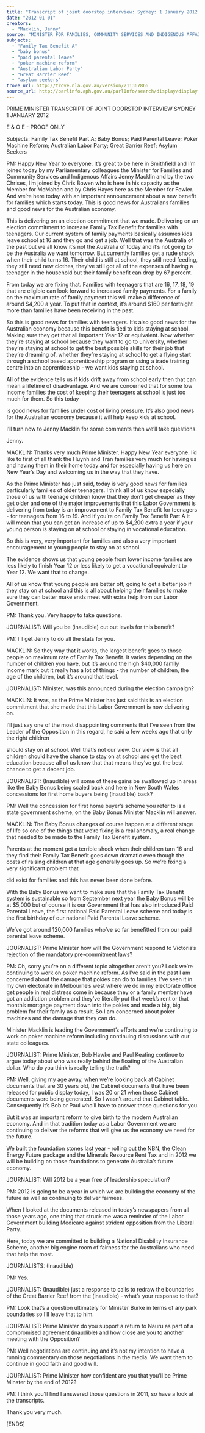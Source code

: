 ```yaml
---
title: "Transcript of joint doorstop interview: Sydney: 1 January 2012: Family Tax Benefit A; baby bonus; paid parental leave; poker machine reform; Australian Labor Party; Great Barrier Reef; asylum seekers"
date: "2012-01-01"
creators:
  - "Macklin, Jenny"
source: "MINISTER FOR FAMILIES, COMMUNITY SERVICES AND INDIGENOUS AFFAIRS"
subjects:
  - "Family Tax Benefit A"
  - "baby bonus"
  - "paid parental leave"
  - "poker machine reform"
  - "Australian Labor Party"
  - "Great Barrier Reef"
  - "asylum seekers"
trove_url: http://trove.nla.gov.au/version/211367866
source_url: http://parlinfo.aph.gov.au/parlInfo/search/display/display.w3p;query=Id%3A%22media/pressrel/1327419%22
---
```


 PRIME MINISTER  TRANSCRIPT OF JOINT DOORSTOP INTERVIEW  SYDNEY  1 JANUARY 2012 

 

 E & O E - PROOF ONLY   

 Subjects:      Family Tax Benefit Part A; Baby Bonus; Paid Parental Leave;  Poker Machine Reform; Australian Labor Party; Great Barrier Reef; Asylum  Seekers   

 PM: Happy New Year to everyone. It’s great to be here in Smithfield and I’m joined  today by my Parliamentary colleagues the Minister for Families and Community  Services and Indigenous Affairs Jenny Macklin and by the two Chrises, I’m joined by  Chris Bowen who is here in his capacity as the Member for McMahon and by Chris  Hayes here as the Member for Fowler. And we’re here today with an important  announcement about a new benefit for families which starts today. This is good news  for Australians families and good news for the Australian economy. 

 This is delivering on an election commitment that we made. Delivering on an election  commitment to increase Family Tax Benefit for families with teenagers. Our current  system of family payments basically assumes kids leave school at 16 and they go  and get a job. Well that was the Australia of the past but we all know it’s not the  Australia of today and it’s not going to be the Australia we want tomorrow. But  currently families get a rude shock when their child turns 16. Their child is still at  school, they still need feeding, they still need new clothes, they’ve still got all of the  expenses of having a teenager in the household but their family benefit can drop by  67 percent. 

 From today we are fixing that. Families with teenagers that are 16, 17, 18, 19 that  are eligible can look forward to increased family payments. For a family on the  maximum rate of family payment this will make a difference of around $4,200 a year.  To put that in context, it’s around $160 per fortnight more than families have been  receiving in the past. 

 So this is good news for families with teenagers. It’s also good news for the  Australian economy because this benefit is tied to kids staying at school. Making  sure they get that all important Year 12 or equivalent. Now whether they’re staying at  school because they want to go to university, whether they’re staying at school to get  the best possible skills for their job that they’re dreaming of, whether they’re staying  at school to get a flying start through a school based apprenticeship program or  using a trade training centre into an apprenticeship - we want kids staying at school. 

 All of the evidence tells us if kids drift away from school early then that can mean a  lifetime of disadvantage. And we are concerned that for some low income families  the cost of keeping their teenagers at school is just too much for them. So this today 

 is good news for families under cost of living pressure. It’s also good news for the  Australian economy because it will help keep kids at school. 

 I’ll turn now to Jenny Macklin for some comments then we’ll take questions. 

 Jenny. 

 MACKLIN: Thanks very much Prime Minister. Happy New Year everyone. I’d like to  first of all thank the Huynh and Tran families very much for having us and having  them in their home today and for especially having us here on New Year’s Day and  welcoming us in the way that they have. 

 As the Prime Minister has just said, today is very good news for families particularly  families of older teenagers. I think all of us know especially those of us with teenage  children know that they don’t get cheaper as they get older and one of the major  improvements that this Labor Government is delivering from today is an  improvement to Family Tax Benefit for teenagers - for teenagers from 16 to 19. And  if you’re on Family Tax Benefit Part A it will mean that you can get an increase of up  to $4,200 extra a year if your young person is staying on at school or staying in  vocational education. 

 So this is very, very important for families and also a very important encouragement  to young people to stay on at school. 

 The evidence shows us that young people from lower income families are less likely  to finish Year 12 or less likely to get a vocational equivalent to Year 12. We want that  to change. 

 All of us know that young people are better off, going to get a better job if they stay  on at school and this is all about helping their families to make sure they can better  make ends meet with extra help from our Labor Government. 

 PM: Thank you. Very happy to take questions. 

 JOURNALIST: Will you be (inaudible) cut out levels for this benefit? 

 PM: I’ll get Jenny to do all the stats for you. 

 MACKLIN: So they way that it works, the largest benefit goes to those people on  maximum rate of Family Tax Benefit. It varies depending on the number of children  you have, but it’s around the high $40,000 family income mark but it really has a lot  of things - the number of children, the age of the children, but it’s around that level. 

 JOURNALIST: Minister, was this announced during the election campaign? 

 MACKLIN: It was, as the Prime Minister has just said this is an election commitment  that she made that this Labor Government is now delivering on.  

 I’ll just say one of the most disappointing comments that I’ve seen from the Leader of  the Opposition in this regard, he said a few weeks ago that only the right children 

 should stay on at school. Well that’s not our view. Our view is that all children should  have the chance to stay on at school and get the best education because all of us  know that that means they’ve got the best chance to get a decent job. 

 JOURNALIST: (Inaudible) will some of these gains be swallowed up in areas like the  Baby Bonus being scaled back and here in New South Wales concessions for first  home buyers being (inaudible) back? 

 PM: Well the concession for first home buyer’s scheme you refer to is a state  government scheme, on the Baby Bonus Minister Macklin will answer. 

 MACKLIN: The Baby Bonus changes of course happen at a different stage of life so  one of the things that we’re fixing is a real anomaly, a real change that needed to be  made to the Family Tax Benefit system.  

 Parents at the moment get a terrible shock when their children turn 16 and they find  their Family Tax Benefit goes down dramatic even though the costs of raising  children at that age generally goes up. So we’re fixing a very significant problem that 

 did exist for families and this has never been done before. 

 With the Baby Bonus we want to make sure that the Family Tax Benefit system is  sustainable so from September next year the Baby Bonus will be at $5,000 but of  course it is our Government that has also introduced Paid Parental Leave, the first  national Paid Parental Leave scheme and today is the first birthday of our national  Paid Parental Leave scheme. 

 We’ve got around 120,000 families who’ve so far benefitted from our paid parental  leave scheme. 

 JOURNALIST: Prime Minister how will the Government respond to Victoria’s  rejection of the mandatory pre-commitment laws? 

 PM: Oh, sorry you’re on a different topic altogether aren’t you? Look we’re continuing  to work on poker machine reform. As I’ve said in the past I am concerned about the  damage that pokies can do to families. I’ve seen it in my own electorate in  Melbourne’s west where we do in my electorate office get people in real distress  come in because they or a family member have got an addiction problem and  they’ve literally put that week’s rent or that month’s mortgage payment down into the  pokies and made a big, big problem for their family as a result. So I am concerned  about poker machines and the damage that they can do. 

 Minister Macklin is leading the Government’s efforts and we’re continuing to work on  poker machine reform including continuing discussions with our state colleagues. 

 JOURNALIST: Prime Minister, Bob Hawke and Paul Keating continue to argue today  about who was really behind the floating of the Australian dollar. Who do you think is  really telling the truth? 

 PM: Well, giving my age away, when we’re looking back at Cabinet documents that  are 30 years old, the Cabinet documents that have been released for public display  today, I was 20 or 21 when those Cabinet documents were being generated. So I  wasn’t around that Cabinet table. Consequently it’s Bob or Paul who’ll have to  answer those questions for you.  

 But it was an important reform to give birth to the modern Australian economy. And  in that tradition today as a Labor Government we are continuing to deliver the  reforms that will give us the economy we need for the future.  

 We built the foundation stones last year - rolling out the NBN, the Clean Energy  Future package and the Minerals Resource Rent Tax and in 2012 we will be building  on those foundations to generate Australia’s future economy. 

 JOURNALIST: Will 2012 be a year free of leadership speculation? 

 PM: 2012 is going to be a year in which we are building the economy of the future as  well as continuing to deliver fairness. 

 When I looked at the documents released in today’s newspapers from all those  years ago, one thing that struck me was a reminder of the Labor Government  building Medicare against strident opposition from the Liberal Party.  

 Here, today we are committed to building a National Disability Insurance Scheme,  another big engine room of fairness for the Australians who need that help the most. 

 JOURNALISTS: (Inaudible) 

 PM: Yes. 

 JOURNALIST: (Inaudible) just a response to calls to redraw the boundaries of the  Great Barrier Reef from the (inaudible) - what’s your response to that? 

 PM: Look that’s a question ultimately for Minister Burke in terms of any park  boundaries so I’ll leave that to him. 

 JOURNALIST: Prime Minister do you support a return to Nauru as part of a  compromised agreement (inaudible) and how close are you to another meeting with  the Opposition? 

 PM: Well negotiations are continuing and it’s not my intention to have a running  commentary on those negotiations in the media. We want them to continue in good  faith and good will. 

 JOURNALIST: Prime Minister how confident are you that you’ll be Prime Minster by  the end of 2012? 

 PM: I think you’ll find I answered those questions in 2011, so have a look at the  transcripts. 

 Thank you very much. 

 [ENDS]  

    

